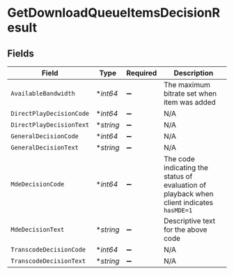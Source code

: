 # GetDownloadQueueItemsDecisionResult


## Fields

| Field                                                                                     | Type                                                                                      | Required                                                                                  | Description                                                                               |
| ----------------------------------------------------------------------------------------- | ----------------------------------------------------------------------------------------- | ----------------------------------------------------------------------------------------- | ----------------------------------------------------------------------------------------- |
| `AvailableBandwidth`                                                                      | **int64*                                                                                  | :heavy_minus_sign:                                                                        | The maximum bitrate set when item was added                                               |
| `DirectPlayDecisionCode`                                                                  | **int64*                                                                                  | :heavy_minus_sign:                                                                        | N/A                                                                                       |
| `DirectPlayDecisionText`                                                                  | **string*                                                                                 | :heavy_minus_sign:                                                                        | N/A                                                                                       |
| `GeneralDecisionCode`                                                                     | **int64*                                                                                  | :heavy_minus_sign:                                                                        | N/A                                                                                       |
| `GeneralDecisionText`                                                                     | **string*                                                                                 | :heavy_minus_sign:                                                                        | N/A                                                                                       |
| `MdeDecisionCode`                                                                         | **int64*                                                                                  | :heavy_minus_sign:                                                                        | The code indicating the status of evaluation of playback when client indicates `hasMDE=1` |
| `MdeDecisionText`                                                                         | **string*                                                                                 | :heavy_minus_sign:                                                                        | Descriptive text for the above code                                                       |
| `TranscodeDecisionCode`                                                                   | **int64*                                                                                  | :heavy_minus_sign:                                                                        | N/A                                                                                       |
| `TranscodeDecisionText`                                                                   | **string*                                                                                 | :heavy_minus_sign:                                                                        | N/A                                                                                       |